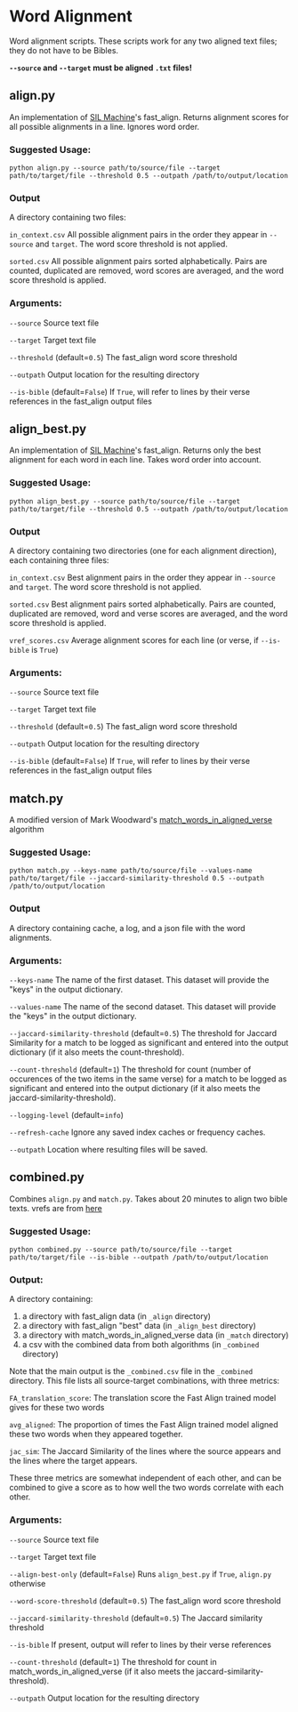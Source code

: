 # Word Alignment

Word alignment scripts. These scripts work for any two aligned text files; they do not have to be Bibles.

**`--source` and `--target` must be aligned `.txt` files!** 

## align.py
An implementation of [SIL Machine](https://github.com/sillsdev/machine.py/tree/main/machine)'s fast_align. Returns alignment scores for all possible alignments in a line. Ignores word order. 
### Suggested Usage:

`python align.py --source path/to/source/file --target path/to/target/file --threshold 0.5 --outpath /path/to/output/location`

### Output

A directory containing two files:

`in_context.csv`  All possible alignment pairs in the order they appear in `--source` and `target`. The word score threshold is not applied.

`sorted.csv`  All possible alignment pairs sorted alphabetically. Pairs are counted, duplicated are removed, word scores are averaged, and the word score threshold is applied.

### Arguments:

`--source`  Source text file

`--target`  Target text file

`--threshold`  (default=`0.5`)  The fast_align word score threshold

`--outpath`  Output location for the resulting directory   

`--is-bible`  (default=`False`)  If `True`, will refer to lines by their verse references in the fast_align output files

## align_best.py
An implementation of [SIL Machine](https://github.com/sillsdev/machine.py/tree/main/machine)'s fast_align. Returns only the best alignment for each word in each line. Takes word order into account. 
### Suggested Usage:

`python align_best.py --source path/to/source/file --target path/to/target/file --threshold 0.5 --outpath /path/to/output/location`

### Output

A directory containing two directories (one for each alignment direction), each containing three files:

`in_context.csv`  Best alignment pairs in the order they appear in `--source` and `target`. The word score threshold is not applied.

`sorted.csv`  Best alignment pairs sorted alphabetically. Pairs are counted, duplicated are removed, word and verse scores are averaged, and the word score threshold is applied.

`vref_scores.csv` Average alignment scores for each line (or verse, if `--is-bible` is `True`)

### Arguments:

`--source`  Source text file

`--target`  Target text file

`--threshold`  (default=`0.5`)  The fast_align word score threshold

`--outpath`  Output location for the resulting directory   

`--is-bible`  (default=`False`)  If `True`, will refer to lines by their verse references in the fast_align output files

## match.py
A modified version of Mark Woodward's [match_words_in_aligned_verse](https://github.com/sil-ai/new2old) algorithm
### Suggested Usage:

`python match.py --keys-name path/to/source/file --values-name path/to/target/file --jaccard-similarity-threshold 0.5 --outpath /path/to/output/location`

### Output

A directory containing cache, a log, and a json file with the word alignments. 

### Arguments:

`--keys-name`  The name of the first dataset. This dataset will provide the "keys" in the output dictionary.

`--values-name`  The name of the second dataset. This dataset will provide the "keys" in the output dictionary.

`--jaccard-similarity-threshold`  (default=`0.5`) The threshold for Jaccard Similarity for a match to be logged as significant and entered into the output dictionary (if it also meets the count-threshold).

`--count-threshold`  (default=`1`)  The threshold for count (number of occurences of the two items in the same verse) for a match to be logged as significant and entered into the output dictionary (if it also meets the jaccard-similarity-threshold).

`--logging-level`  (default=`info`)

`--refresh-cache`  Ignore any saved index caches or frequency caches.

`--outpath` Location where resulting files will be saved. 

## combined.py
Combines `align.py` and `match.py`. Takes about 20 minutes to align two bible texts. 
vrefs are from [here](https://github.com/sil-ai/aqua-api/tree/master/fixtures)
### Suggested Usage:
`python combined.py --source path/to/source/file --target path/to/target/file --is-bible --outpath /path/to/output/location`

### Output:
A directory containing:

1) a directory with fast_align data (in `_align` directory)
2) a directory with fast_align "best" data (in `_align_best` directory)
2) a directory with match_words_in_aligned_verse data (in `_match` directory)
3) a csv with the combined data from both algorithms (in `_combined` directory)

Note that the main output is the `_combined.csv` file in the `_combined` directory. This file lists all source-target combinations, with three metrics:
    
`FA_translation_score`:     The translation score the Fast Align trained model gives for these two words

`avg_aligned`:              The proportion of times the Fast Align trained model aligned these two words when they appeared together.

`jac_sim`:                  The Jaccard Similarity of the lines where the source appears and the lines where the target appears.

These three metrics are somewhat independent of each other, and can be combined to give a score as to how well the two words correlate with each other.

### Arguments:

`--source`  Source text file

`--target`  Target text file

`--align-best-only`  (default=`False`) Runs `align_best.py` if `True`, `align.py` otherwise

`--word-score-threshold`  (default=`0.5`)  The fast_align word score threshold

`--jaccard-similarity-threshold`  (default=`0.5`)  The Jaccard similarity threshold

`--is-bible`  If present, output will refer to lines by their verse references

`--count-threshold`  (default=`1`)  The threshold for count in match_words_in_aligned_verse (if it also meets the jaccard-similarity-threshold).

`--outpath`  Output location for the resulting directory  

